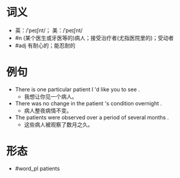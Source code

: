 # 词义
- 英：/ˈpeɪʃnt/； 美：/ˈpeɪʃnt/
- #n (某个医生或牙医等的)病人；接受治疗者(尤指医院里的)；受动者
- #adj 有耐心的；能忍耐的
# 例句
- There is one particular patient I 'd like you to see .
	- 我想让你见一个病人。
- There was no change in the patient 's condition overnight .
	- 病人整夜病情不变。
- The patients were observed over a period of several months .
	- 这些病人被观察了数月之久。
# 形态
- #word_pl patients
